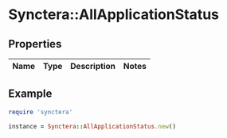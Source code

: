 # Synctera::AllApplicationStatus

## Properties

| Name | Type | Description | Notes |
| ---- | ---- | ----------- | ----- |

## Example

```ruby
require 'synctera'

instance = Synctera::AllApplicationStatus.new()
```

